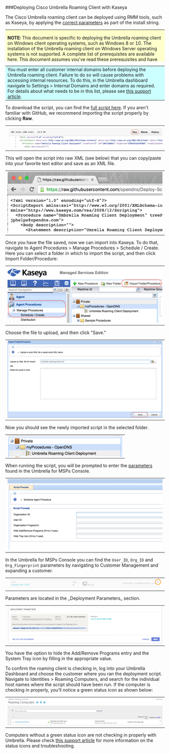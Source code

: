 ###Deploying Cisco Umbrella Roaming Client with Kaseya

The Cisco Umbrella roaming client can be deployed using RMM tools, such as Kaseya, by applying the <a href="https://docs.umbrella.com/product/msp/automated-deployment/#section-deployment-parameters">correct parameters</a> as part of the install string.  

<div>
<table style="height: 100px; width: 100%">
	<tbody>
		<tr>
			<td bgcolor="#ffffcc">
				<p><strong>NOTE:</strong> This document is specific to deploying the Umbrella roaming client on Windows client operating systems, such as Windows 8 or 10. The installation of the Umbrella roaming client on Windows Server operating systems is not supported. A complete list of prerequisites are available <a href="https://docs.umbrella.com/product/msp/prerequisites/">here</a>. This document assumes you've read these prerequisites and have opened the appropriate firewall ports.</p>
			</td>
		</tr>
	</tbody>
</table>
</div>


<div>
<table style="align:center"><colgroup><col width="624" /></colgroup>
	<tbody>
		<tr>
			<td bgcolor="#ccffff">You must enter all customer internal domains before deploying the Umbrella roaming client. Failure to do so will cause problems with accessing internal resources. To do this, in the Umbrella dashboard navigate to Settings > Internal Domains and enter domains as required. For details about what needs to be in this list, please see  <a href="https://docs.umbrella.com/product/msp/appendix-d-internal-domains/">this support article</a>.
			</td>
		</tr>
	</tbody>
</table>
</div>

To download the script, you can find the [full script here](https://github.com/opendns/Deploy-Scripts/blob/master/Kaseya/Umbrella_Roaming_Client.xml).
If you aren't familiar with GitHub, we recommend importing the script properly by clicking <strong>Raw</strong>.

<table style="width:100%">
	<tbody>
		<tr>
			<td>
				<img src="images/GitHub_Raw.png" border="0" alt="Scripts -> Raw">
			</td>
		</tr>
	</tbody>
</table>

This will open the script into raw XML (see below) that you can copy/paste into your favorite text editor and save as an XML file.

<table>
	<tbody>
		<tr>
			<td>
				<img src="images/GitHub_Raw2.png" border="0" alt="Raw XML"">
			</td>
		</tr>
	</tbody>
</table>

Once you have the file saved, now we can import into Kaseya.  To do that, navigate to Agent Procedures > Manage Procedures > Schedule / Create. Here you can select a folder in which to import the script, and then click Import Folder/Procedure:

<table style="width:100%">
	<tbody>
		<tr>
			<td>
				<img src="images/Import_XML.png" border="0" alt="Parameters from OpenDNS Dashboard">
			</td>
		</tr>
	</tbody>
</table>

Choose the file to upload, and then click "Save."

<table style="width:100%">
	<tbody>
		<tr>
			<td>
				<img src="images/Import_XML2.png" border="0" alt="Parameters from OpenDNS Dashboard">
			</td>
		</tr>
	</tbody>
</table>

Now you should see the newly imported script in the selected folder.

<table style="width:75%">
	<tbody>
		<tr>
			<td>
				<center><img src="images/Script_Imported.png" border="0" alt="Script successfully imported!" style="vertical-align:middle"></center>
			</td>
		</tr>
	</tbody>
</table>

When running the script, you will be prompted to enter the <a href="https://docs.umbrella.com/product/msp/automated-deployment/#section-deployment-parameters">parameters</a> found in the Umbrella for MSPs Console.  

<table style="width:100%">
	<tbody>
		<tr>
			<td>
				<img src="images/Parameters-Prompt.png" border="0" alt="Prompt for parameters">
			</td>
		</tr>
	</tbody>
</table>

In the Umbrella for MSPs Console you can find the ```User_ID```, ```Org_ID``` and ```Org_Fingerprint``` parameters by navigating to Customer Management and expanding a customer.
<table>
	<tbody>
		<tr>
			<td>
				<img src="images/CustomerManagement.png" border="0" alt="Click the Caret">
			</td>
		</tr>
	</tbody>
</table>
Parameters are located in the _Deployment Parameters_ section.  
<table style="width:100%">
	<tbody>
		<tr>
			<td>
				<img src="images/RoamingParameters.png" border="0" alt="Script Parameters">
			</td>
		</tr>
	</tbody>
</table>

You have the option to hide the Add/Remove Programs entry and the System Tray icon by filling in the appropriate value.

To confirm the roaming client is checking in, log into your Umbrella Dashboard and choose the customer where you ran the deployment script. Navigate to Identities > Roaming Computers, and search for the individual host names where the script should have been run.  If the computer is checking in properly, you’ll notice a green status icon as shown below:  

<table style="width:100%">
	<tbody>
		<tr>
			<td>
				<img src="images/PolicyStatus.png" border="0" alt="roaming client in Dashboard">
			</td>
		</tr>
	</tbody>
</table>

Computers without a green status icon are not checking in properly with Umbrella.  Please check [this support article](https://docs.umbrella.com/product/msp/appendix-a-status-and-functionality/) for more information on the status icons and troubleshooting.
